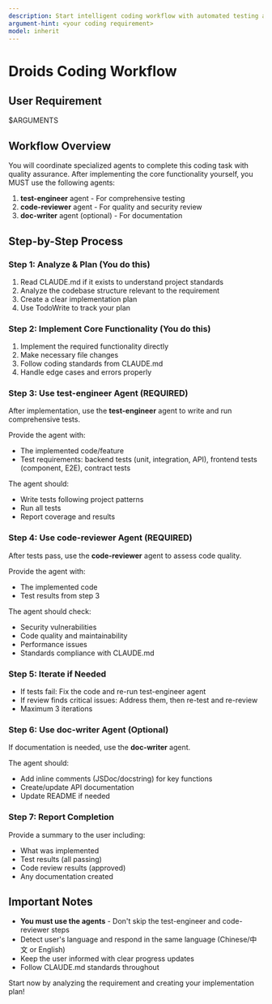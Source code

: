 ```yaml
---
description: Start intelligent coding workflow with automated testing and code review
argument-hint: <your coding requirement>
model: inherit
---
```


# Droids Coding Workflow

## User Requirement

$ARGUMENTS

## Workflow Overview

You will coordinate specialized agents to complete this coding task with quality assurance. After implementing the core functionality yourself, you MUST use the following agents:

1. **test-engineer** agent - For comprehensive testing
2. **code-reviewer** agent - For quality and security review
3. **doc-writer** agent (optional) - For documentation

## Step-by-Step Process

### Step 1: Analyze & Plan (You do this)

1. Read CLAUDE.md if it exists to understand project standards
2. Analyze the codebase structure relevant to the requirement
3. Create a clear implementation plan
4. Use TodoWrite to track your plan

### Step 2: Implement Core Functionality (You do this)

1. Implement the required functionality directly
2. Make necessary file changes
3. Follow coding standards from CLAUDE.md
4. Handle edge cases and errors properly

### Step 3: Use test-engineer Agent (REQUIRED)

After implementation, use the **test-engineer** agent to write and run comprehensive tests.

Provide the agent with:
- The implemented code/feature
- Test requirements: backend tests (unit, integration, API), frontend tests (component, E2E), contract tests

The agent should:
- Write tests following project patterns
- Run all tests
- Report coverage and results

### Step 4: Use code-reviewer Agent (REQUIRED)

After tests pass, use the **code-reviewer** agent to assess code quality.

Provide the agent with:
- The implemented code
- Test results from step 3

The agent should check:
- Security vulnerabilities
- Code quality and maintainability
- Performance issues
- Standards compliance with CLAUDE.md

### Step 5: Iterate if Needed

- If tests fail: Fix the code and re-run test-engineer agent
- If review finds critical issues: Address them, then re-test and re-review
- Maximum 3 iterations

### Step 6: Use doc-writer Agent (Optional)

If documentation is needed, use the **doc-writer** agent.

The agent should:
- Add inline comments (JSDoc/docstring) for key functions
- Create/update API documentation
- Update README if needed

### Step 7: Report Completion

Provide a summary to the user including:
- What was implemented
- Test results (all passing)
- Code review results (approved)
- Any documentation created

## Important Notes

- **You must use the agents** - Don't skip the test-engineer and code-reviewer steps
- Detect user's language and respond in the same language (Chinese/中文 or English)
- Keep the user informed with clear progress updates
- Follow CLAUDE.md standards throughout

Start now by analyzing the requirement and creating your implementation plan!
